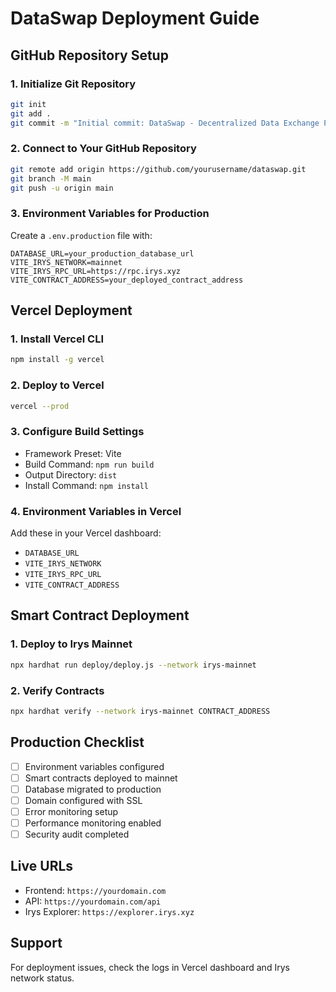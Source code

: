 # DataSwap Deployment Guide

## GitHub Repository Setup

### 1. Initialize Git Repository
```bash
git init
git add .
git commit -m "Initial commit: DataSwap - Decentralized Data Exchange Platform"
```

### 2. Connect to Your GitHub Repository
```bash
git remote add origin https://github.com/yourusername/dataswap.git
git branch -M main
git push -u origin main
```

### 3. Environment Variables for Production
Create a `.env.production` file with:
```
DATABASE_URL=your_production_database_url
VITE_IRYS_NETWORK=mainnet
VITE_IRYS_RPC_URL=https://rpc.irys.xyz
VITE_CONTRACT_ADDRESS=your_deployed_contract_address
```

## Vercel Deployment

### 1. Install Vercel CLI
```bash
npm install -g vercel
```

### 2. Deploy to Vercel
```bash
vercel --prod
```

### 3. Configure Build Settings
- Framework Preset: Vite
- Build Command: `npm run build`
- Output Directory: `dist`
- Install Command: `npm install`

### 4. Environment Variables in Vercel
Add these in your Vercel dashboard:
- `DATABASE_URL`
- `VITE_IRYS_NETWORK`
- `VITE_IRYS_RPC_URL`
- `VITE_CONTRACT_ADDRESS`

## Smart Contract Deployment

### 1. Deploy to Irys Mainnet
```bash
npx hardhat run deploy/deploy.js --network irys-mainnet
```

### 2. Verify Contracts
```bash
npx hardhat verify --network irys-mainnet CONTRACT_ADDRESS
```

## Production Checklist

- [ ] Environment variables configured
- [ ] Smart contracts deployed to mainnet
- [ ] Database migrated to production
- [ ] Domain configured with SSL
- [ ] Error monitoring setup
- [ ] Performance monitoring enabled
- [ ] Security audit completed

## Live URLs
- Frontend: `https://yourdomain.com`
- API: `https://yourdomain.com/api`
- Irys Explorer: `https://explorer.irys.xyz`

## Support
For deployment issues, check the logs in Vercel dashboard and Irys network status.
